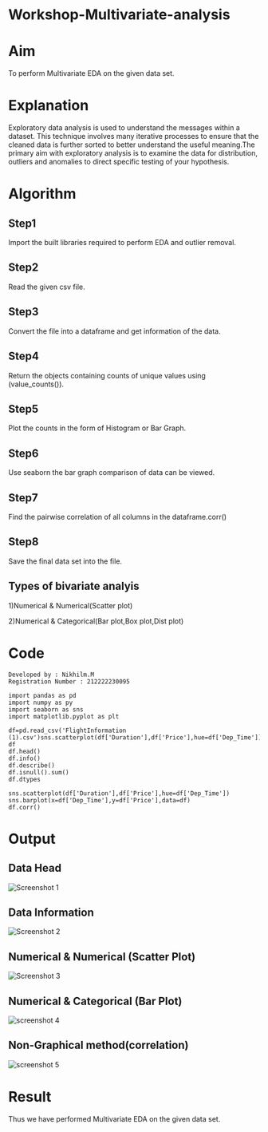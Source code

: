 # Workshop-Multivariate-analysis
# Aim
To perform Multivariate EDA on the given data set.

# Explanation
Exploratory data analysis is used to understand the messages within a dataset. This technique involves many iterative processes to ensure that the cleaned data is further sorted to better understand the useful meaning.The primary aim with exploratory analysis is to examine the data for distribution, outliers and anomalies to direct specific testing of your hypothesis.

# Algorithm
## Step1
Import the built libraries required to perform EDA and outlier removal.

## Step2
Read the given csv file.

## Step3
Convert the file into a dataframe and get information of the data.

## Step4
Return the objects containing counts of unique values using (value_counts()).

## Step5
Plot the counts in the form of Histogram or Bar Graph.

## Step6
Use seaborn the bar graph comparison of data can be viewed.

## Step7
Find the pairwise correlation of all columns in the dataframe.corr()

## Step8
Save the final data set into the file.

## Types of bivariate analyis
1)Numerical & Numerical(Scatter plot)

2)Numerical & Categorical(Bar plot,Box plot,Dist plot)

# Code
```
Developed by : Nikhilm.M
Registration Number : 212222230095
```
```
import pandas as pd
import numpy as py
import seaborn as sns
import matplotlib.pyplot as plt

df=pd.read_csv('FlightInformation (1).csv')sns.scatterplot(df['Duration'],df['Price'],hue=df['Dep_Time'])
df
df.head()
df.info()
df.describe()
df.isnull().sum()
df.dtypes

sns.scatterplot(df['Duration'],df['Price'],hue=df['Dep_Time'])
sns.barplot(x=df['Dep_Time'],y=df['Price'],data=df)
df.corr()
```
# Output

## Data Head
![Screenshot 1](https://user-images.githubusercontent.com/119401246/229039527-9a4ae1e3-5f38-49c9-8b23-a3877c8b1425.png)

## Data Information
![Screenshot 2](https://user-images.githubusercontent.com/119401246/229039674-2e454e42-c6e7-4015-9670-b2ef729cc9b3.png)

## Numerical & Numerical (Scatter Plot)
![Screenshot 3](https://user-images.githubusercontent.com/119401246/229039821-9b07d725-3363-475e-a7d3-faf031cf9687.png)

## Numerical & Categorical (Bar Plot)
![screenshot 4](https://user-images.githubusercontent.com/119401246/229039989-ba022a40-6710-42fe-87c4-019d9fe036ca.png)

## Non-Graphical method(correlation)
![screenshot 5](https://user-images.githubusercontent.com/119401246/229049438-026f7729-937e-4f63-919b-e88bd1d0a621.png)

# Result
Thus we have performed Multivariate EDA on the given data set.






